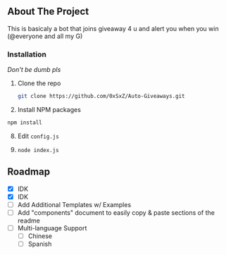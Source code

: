 <!-- ABOUT THE PROJECT -->
## About The Project

This is basicaly a bot that joins giveaway 4 u and alert you when you win (@everyone and all my G)


### Installation

_Don't be dumb pls_


1. Clone the repo
   ```sh
   git clone https://github.com/0xSxZ/Auto-Giveaways.git
   ```
69. Install NPM packages
   ```sh
   npm install
   ```
8. Edit `config.js`

42. `node index.js`






<!-- ROADMAP -->
## Roadmap

- [x] IDK
- [x] IDK
- [ ] Add Additional Templates w/ Examples
- [ ] Add "components" document to easily copy & paste sections of the readme
- [ ] Multi-language Support
    - [ ] Chinese
    - [ ] Spanish
